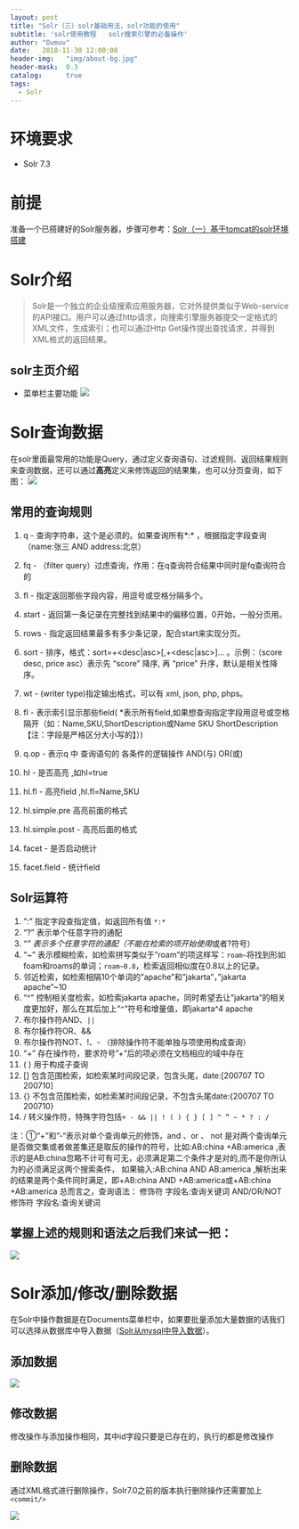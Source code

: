 ```yaml
---
layout: post
title: "Solr（三）solr基础用法，solr功能的使用"
subtitle: 'solr使用教程   solr搜索引擎的必备操作'
author: "Oumuv"
date:   2018-11-30 12:00:00
header-img:   "img/about-bg.jpg"
header-mask:  0.3
catalog:      true
tags:
  - Solr
---
```


# 环境要求
* Solr 7.3

# 前提

 准备一个已搭建好的Solr服务器，步骤可参考：[Solr（一）基于tomcat的solr环境搭建](https://blog.csdn.net/oumuv/article/details/81368144)

# Solr介绍
> Solr是一个独立的企业级搜索应用服务器，它对外提供类似于Web-service的API接口。用户可以通过http请求，向搜索引擎服务器提交一定格式的XML文件，生成索引；也可以通过Http Get操作提出查找请求，并得到XML格式的返回结果。

## solr主页介绍

* 菜单栏主要功能
![](https://raw.githubusercontent.com/Oumuv/oumuv.git.res/master/resources/img/2018/11/30/1.png)


# Solr查询数据
在solr里面最常用的功能是Query，通过定义查询语句、过滤规则、返回结果规则来查询数据，还可以通过**高亮**定义来修饰返回的结果集，也可以分页查询，如下图：
![](https://raw.githubusercontent.com/Oumuv/oumuv.git.res/master/resources/img/2018/11/30/2.png)

## 常用的查询规则

1. q - 查询字符串，这个是必须的。如果查询所有*:* ，根据指定字段查询（name:张三 AND address:北京）

2. fq - （filter query）过虑查询，作用：在q查询符合结果中同时是fq查询符合的

3. fl - 指定返回那些字段内容，用逗号或空格分隔多个。

4. start - 返回第一条记录在完整找到结果中的偏移位置，0开始，一般分页用。

5. rows - 指定返回结果最多有多少条记录，配合start来实现分页。

6. sort - 排序，格式：sort=<field name>+<desc|asc>[,<field name>+<desc|asc>]… 。示例：（score desc, price asc）表示先 “score” 降序, 再 “price” 升序，默认是相关性降序。

7. wt - (writer type)指定输出格式，可以有 xml, json, php, phps。

8. fl - 表示索引显示那些field( *表示所有field,如果想查询指定字段用逗号或空格隔开（如：Name,SKU,ShortDescription或Name SKU ShortDescription【注：字段是严格区分大小写的】）)

9. q.op - 表示q 中 查询语句的 各条件的逻辑操作 AND(与) OR(或)

10. hl - 是否高亮 ,如hl=true

11. hl.fl - 高亮field ,hl.fl=Name,SKU

12. hl.simple.pre 高亮前面的格式

13. hl.simple.post - 高亮后面的格式

14. facet - 是否启动统计

15. facet.field  - 统计field

## Solr运算符

1. “:” 指定字段查指定值，如返回所有值 ```*:*```
2. “?” 表示单个任意字符的通配
3. “*” 表示多个任意字符的通配（不能在检索的项开始使用*或者?符号）
4. “~” 表示模糊检索，如检索拼写类似于”roam”的项这样写：```roam~```将找到形如foam和roams的单词；```roam~0.8```，检索返回相似度在0.8以上的记录。
5. 邻近检索，如检索相隔10个单词的”apache”和”jakarta”，”jakarta apache”~10
6. “^” 控制相关度检索，如检索jakarta apache，同时希望去让”jakarta”的相关度更加好，那么在其后加上”```^```”符号和增量值，即jakarta^4 apache
7. 布尔操作符AND、```||```
8. 布尔操作符OR、&&
9. 布尔操作符NOT、!、- （排除操作符不能单独与项使用构成查询）
10. “+” 存在操作符，要求符号”+”后的项必须在文档相应的域中存在
11. ( ) 用于构成子查询
12. [] 包含范围检索，如检索某时间段记录，包含头尾，date:[200707 TO 200710]
13. {} 不包含范围检索，如检索某时间段记录，不包含头尾date:{200707 TO 200710}
14. / 转义操作符，特殊字符包括```+ - && || ! ( ) { } [ ] ^ ” ~ * ? : /```

 注：①“+”和”-“表示对单个查询单元的修饰，and 、or 、 not 是对两个查询单元是否做交集或者做差集还是取反的操作的符号，比如:AB:china +AB:america ,表示的是AB:china忽略不计可有可无，必须满足第二个条件才是对的,而不是你所认为的必须满足这两个搜索条件， 如果输入:AB:china AND AB:america ,解析出来的结果是两个条件同时满足，即+AB:china AND +AB:america或+AB:china +AB:america
总而言之，查询语法：  修饰符 字段名:查询关键词 AND/OR/NOT 修饰符 字段名:查询关键词

## 掌握上述的规则和语法之后我们来试一把：

![](https://raw.githubusercontent.com/Oumuv/oumuv.git.res/master/resources/img/2018/11/30/3.png)

# Solr添加/修改/删除数据

在Solr中操作数据是在Documents菜单栏中，如果要批量添加大量数据的话我们可以选择从数据库中导入数据（[Solr从mysql中导入数据](#)）。

## 添加数据
![](https://raw.githubusercontent.com/Oumuv/oumuv.git.res/master/resources/img/2018/11/30/4.png)

## 修改数据
修改操作与添加操作相同，其中id字段只要是已存在的，执行的都是修改操作

## 删除数据

通过XML格式进行删除操作，Solr7.0之前的版本执行删除操作还需要加上```<commit/>```

![](https://raw.githubusercontent.com/Oumuv/oumuv.git.res/master/resources/img/2018/11/30/5.png)






